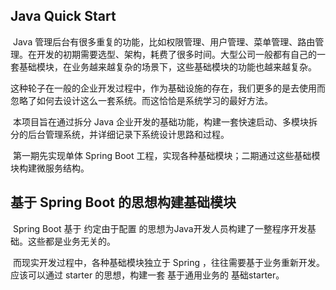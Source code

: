 ## Java Quick Start

​	Java 管理后台有很多重复的功能，比如权限管理、用户管理、菜单管理、路由管理。在开发的初期需要选型、架构，耗费了很多时间。大型公司一般都有自己的一套基础模块，在业务越来越复杂的场景下，这些基础模块的功能也越来越复杂。

​	这种轮子在一般的企业开发过程中，作为基础设施的存在，我们更多的是去使用而忽略了如何去设计这么一套系统。而这恰恰是系统学习的最好方法。

​	本项目旨在通过拆分 Java 企业开发的基础功能，构建一套快速启动、多模块拆分的后台管理系统，并详细记录下系统设计思路和过程。

​	第一期先实现单体 Spring Boot 工程，实现各种基础模块；二期通过这些基础模块构建微服务结构。



## 基于 Spring Boot 的思想构建基础模块

​	Spring Boot 基于 约定由于配置 的思想为Java开发人员构建了一整程序开发基础。这些都是业务无关的。

​	而现实开发过程中，各种基础模块独立于 Spring ，往往需要基于业务重新开发。应该可以通过 starter 的思想，构建一套 基于通用业务的 基础starter。

 

